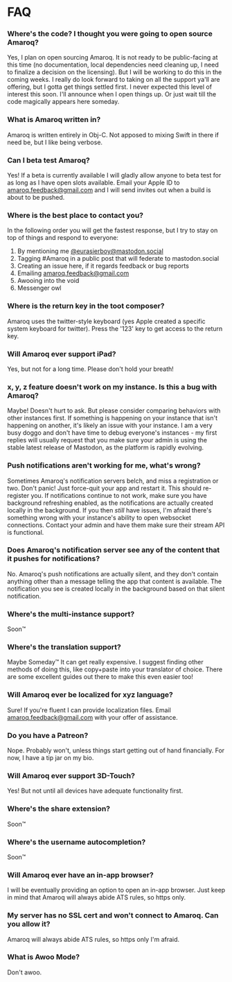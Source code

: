 # FAQ

### Where's the code? I thought you were going to open source Amaroq?
Yes, I plan on open sourcing Amaroq. It is not ready to be public-facing at this time (no documentation, local dependencies need cleaning up, I need to finalize a decision on the licensing). But I will be working to do this in the coming weeks. I really do look forward to taking on all the support ya'll are offering, but I gotta get things settled first. I never expected this level of interest this soon. I'll announce when I open things up. Or just wait till the code magically appears here someday.

### What is Amaroq written in?
Amaroq is written entirely in Obj-C. Not apposed to mixing Swift in there if need be, but I like being verbose.

### Can I beta test Amaroq?
Yes! If a beta is currently available I will gladly allow anyone to beta test for as long as I have open slots available. Email your Apple ID to amaroq.feedback@gmail.com and I will send invites out when a build is about to be pushed.

### Where is the best place to contact you?
In the following order you will get the fastest response, but I try to stay on top of things and respond to everyone:
1. By mentioning me [@eurasierboy@mastodon.social](https://mastodon.social/@eurasierboy)
2. Tagging #Amaroq in a public post that will federate to mastodon.social
3. Creating an issue here, if it regards feedback or bug reports
4. Emailing amaroq.feedback@gmail.com
5. Awooing into the void
6. Messenger owl

### Where is the return key in the toot composer?
Amaroq uses the twitter-style keyboard (yes Apple created a specific system keyboard for twitter). Press the '123' key to get access to the return key.

### Will Amaroq ever support iPad?
Yes, but not for a long time. Please don't hold your breath!

### x, y, z feature doesn't work on my instance. Is this a bug with Amaroq?
Maybe! Doesn't hurt to ask. But please consider comparing behaviors with other instances first. If something is happening on your instance that isn't happening on another, it's likely an issue with your instance. I am a very busy doggo and don't have time to debug everyone's instances - my first replies will usually request that you make sure your admin is using the stable latest release of Mastodon, as the platform is rapidly evolving.

### Push notifications aren't working for me, what's wrong?
Sometimes Amaroq's notification servers belch, and miss a registration or two. Don't panic! Just force-quit your app and restart it. This should re-register you. If notifications continue to not work, make sure you have background refreshing enabled, as the notifications are actually created locally in the background. If you then *still* have issues, I'm afraid there's something wrong with your instance's ability to open websocket connections. Contact your admin and have them make sure their stream API is functional.

### Does Amaroq's notification server see any of the content that it pushes for notifications?
No. Amaroq's push notifications are actually silent, and they don't contain anything other than a message telling the app that content is available. The notification you see is created locally in the background based on that silent notification.

### Where's the multi-instance support?
Soon™

### Where's the translation support?
Maybe Someday™ It can get really expensive. I suggest finding other methods of doing this, like copy+paste into your translator of choice. There are some excellent guides out there to make this even easier too!

### Will Amaroq ever be localized for xyz language?
Sure! If you're fluent I can provide localization files. Email amaroq.feedback@gmail.com with your offer of assistance.

### Do you have a Patreon?
Nope. Probably won't, unless things start getting out of hand financially. For now, I have a tip jar on my bio.

### Will Amaroq ever support 3D-Touch?
Yes! But not until all devices have adequate functionality first.

### Where's the share extension?
Soon™

### Where's the username autocompletion?
Soon™

### Will Amaroq ever have an in-app browser?
I will be eventually providing an option to open an in-app browser. Just keep in mind that Amaroq will always abide ATS rules, so https only.

### My server has no SSL cert and won't connect to Amaroq. Can you allow it?
Amaroq will always abide ATS rules, so https only I'm afraid.

### What is Awoo Mode?
Don't awoo.
